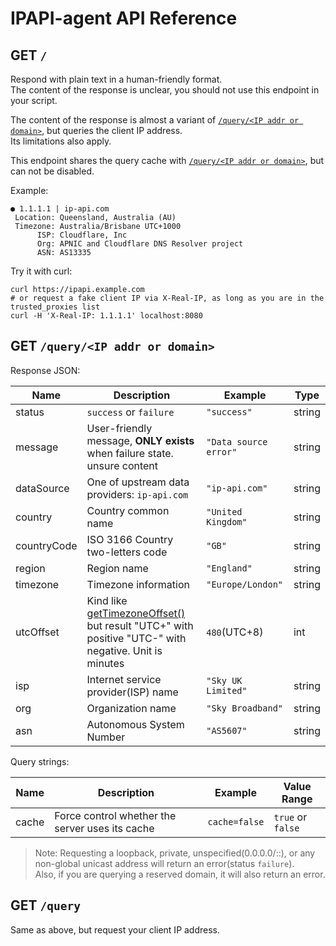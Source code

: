 # IPAPI-agent API Reference

## GET `/`

Respond with plain text in a human-friendly format.\
The content of the response is unclear, you should not use this endpoint in your script.

The content of the response is almost a variant of [`/query/<IP addr or domain>`](#get-queryip-addr-or-domain), but queries the client IP address.\
Its limitations also apply.

This endpoint shares the query cache with [`/query/<IP addr or domain>`](#get-queryip-addr-or-domain), but can not be disabled.

Example:

```text
● 1.1.1.1 | ip-api.com
 Location: Queensland, Australia (AU)
 Timezone: Australia/Brisbane UTC+1000
      ISP: Cloudflare, Inc
      Org: APNIC and Cloudflare DNS Resolver project
      ASN: AS13335
```

Try it with curl:

```shell
curl https://ipapi.example.com
# or request a fake client IP via X-Real-IP, as long as you are in the trusted_proxies list
curl -H 'X-Real-IP: 1.1.1.1' localhost:8080
```

## GET `/query/<IP addr or domain>`

Response JSON:

|Name|Description|Example|Type|
|--|--|--|--|
|status|`success` or `failure`|`"success"`|string|
|message|User-friendly message, **ONLY exists** when failure state. unsure content|`"Data source error"`|string|
|dataSource|One of upstream data providers: `ip-api.com`|`"ip-api.com"`|string|
|country|Country common name|`"United Kingdom"`|string|
|countryCode|ISO 3166 Country two-letters code|`"GB"`|string|
|region|Region name|`"England"`|string|
|timezone|Timezone information|`"Europe/London"`|string|
|utcOffset|Kind like [getTimezoneOffset()](https://developer.mozilla.org/en-US/docs/Web/JavaScript/Reference/Global_Objects/Date/getTimezoneOffset) but result "UTC+" with positive "UTC-" with negative. Unit is minutes|`480`(UTC+8)|int|
|isp|Internet service provider(ISP) name|`"Sky UK Limited"`|string|
|org|Organization name|`"Sky Broadband"`|string|
|asn|Autonomous System Number|`"AS5607"`|string|

Query strings:

|Name|Description|Example|Value Range|
|--|--|--|--|
|cache|Force control whether the server uses its cache|`cache=false`|`true` or `false`|

> Note: Requesting a loopback, private, unspecified(0.0.0.0/::), or any non-global unicast address will return an error(status `failure`).\
> Also, if you are querying a reserved domain, it will also return an error.

## GET `/query`

Same as above, but request your client IP address.
